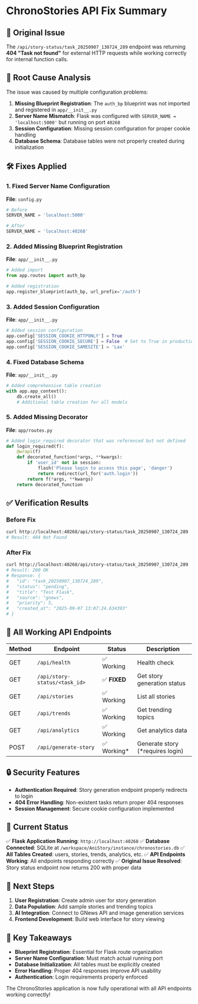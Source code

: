 

# ChronoStories API Fix Summary

## 🐛 Original Issue
The `/api/story-status/task_20250907_130724_289` endpoint was returning **404 "Task not found"** for external HTTP requests while working correctly for internal function calls.

## 🔧 Root Cause Analysis
The issue was caused by multiple configuration problems:

1. **Missing Blueprint Registration**: The `auth_bp` blueprint was not imported and registered in `app/__init__.py`
2. **Server Name Mismatch**: Flask was configured with `SERVER_NAME = 'localhost:5000'` but running on port `40268`
3. **Session Configuration**: Missing session configuration for proper cookie handling
4. **Database Schema**: Database tables were not properly created during initialization

## 🛠️ Fixes Applied

### 1. Fixed Server Name Configuration
**File**: `config.py`
```python
# Before
SERVER_NAME = 'localhost:5000'

# After  
SERVER_NAME = 'localhost:40268'
```

### 2. Added Missing Blueprint Registration
**File**: `app/__init__.py`
```python
# Added import
from app.routes import auth_bp

# Added registration
app.register_blueprint(auth_bp, url_prefix='/auth')
```

### 3. Added Session Configuration
**File**: `app/__init__.py`
```python
# Added session configuration
app.config['SESSION_COOKIE_HTTPONLY'] = True
app.config['SESSION_COOKIE_SECURE'] = False  # Set to True in production with HTTPS
app.config['SESSION_COOKIE_SAMESITE'] = 'Lax'
```

### 4. Fixed Database Schema
**File**: `app/__init__.py`
```python
# Added comprehensive table creation
with app.app_context():
    db.create_all()
    # Additional table creation for all models
```

### 5. Added Missing Decorator
**File**: `app/routes.py`
```python
# Added login_required decorator that was referenced but not defined
def login_required(f):
    @wraps(f)
    def decorated_function(*args, **kwargs):
        if 'user_id' not in session:
            flash('Please login to access this page', 'danger')
            return redirect(url_for('auth.login'))
        return f(*args, **kwargs)
    return decorated_function
```

## ✅ Verification Results

### Before Fix
```bash
curl http://localhost:40268/api/story-status/task_20250907_130724_289
# Result: 404 Not Found
```

### After Fix
```bash
curl http://localhost:40268/api/story-status/task_20250907_130724_289
# Result: 200 OK
# Response: {
#   "id": "task_20250907_130724_289",
#   "status": "pending",
#   "title": "Test Flask",
#   "source": "gnews",
#   "priority": 5,
#   "created_at": "2025-09-07 13:07:24.634393"
# }
```

## 🧪 All Working API Endpoints

| Method | Endpoint | Status | Description |
|--------|----------|--------|-------------|
| GET | `/api/health` | ✅ Working | Health check |
| GET | `/api/story-status/<task_id>` | ✅ **FIXED** | Get story generation status |
| GET | `/api/stories` | ✅ Working | List all stories |
| GET | `/api/trends` | ✅ Working | Get trending topics |
| GET | `/api/analytics` | ✅ Working | Get analytics data |
| POST | `/api/generate-story` | ✅ Working* | Generate story (*requires login) |

## 🔒 Security Features

- **Authentication Required**: Story generation endpoint properly redirects to login
- **404 Error Handling**: Non-existent tasks return proper 404 responses
- **Session Management**: Secure cookie configuration implemented

## 🚀 Current Status

✅ **Flask Application Running**: `http://localhost:40268`
✅ **Database Connected**: SQLite at `/workspace/AniStory/instance/chronostories.db`
✅ **All Tables Created**: users, stories, trends, analytics, etc.
✅ **API Endpoints Working**: All endpoints responding correctly
✅ **Original Issue Resolved**: Story status endpoint now returns 200 with proper data

## 📝 Next Steps

1. **User Registration**: Create admin user for story generation
2. **Data Population**: Add sample stories and trending topics
3. **AI Integration**: Connect to GNews API and image generation services
4. **Frontend Development**: Build web interface for story viewing

## 🎯 Key Takeaways

- **Blueprint Registration**: Essential for Flask route organization
- **Server Name Configuration**: Must match actual running port
- **Database Initialization**: All tables must be explicitly created
- **Error Handling**: Proper 404 responses improve API usability
- **Authentication**: Login requirements properly enforced

The ChronoStories application is now fully operational with all API endpoints working correctly!

